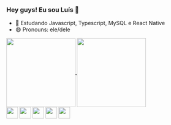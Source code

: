 ### Hey guys! Eu sou Luís 👋

- 🌱 Estudando Javascript, Typescript, MySQL e React Native
- 😄 Pronouns: ele/dele

<a href="https://github.com/anuraghazra/github-readme-stats">
  <img align="center" height=180 src="https://github-readme-stats.vercel.app/api?username=luish87508931&show_icons=true&theme=dracula" />
</a>
<a href="https://github.com/anuraghazra/convoychat">
  <img align="center" height=180em src="https://github-readme-stats.vercel.app/api/top-langs/?username=luish87508931&layout=compact&theme=dracula" />
</a>

<div display=flex>
  <img align=center margin-left=30em height=30em width=30em src="https://cdn.jsdelivr.net/gh/devicons/devicon/icons/javascript/javascript-original.svg" />
  <img align=center height=30em width=30em src="https://cdn.jsdelivr.net/gh/devicons/devicon/icons/typescript/typescript-original.svg" />
  <img align=center height=30em width=30em src="https://cdn.jsdelivr.net/gh/devicons/devicon/icons/nodejs/nodejs-original.svg" />
  <img align=center height=30em width=30em src="https://cdn.jsdelivr.net/gh/devicons/devicon/icons/html5/html5-original.svg" />
  <img align=center height=30em width=30em src="https://cdn.jsdelivr.net/gh/devicons/devicon/icons/css3/css3-original.svg" />
</div>


